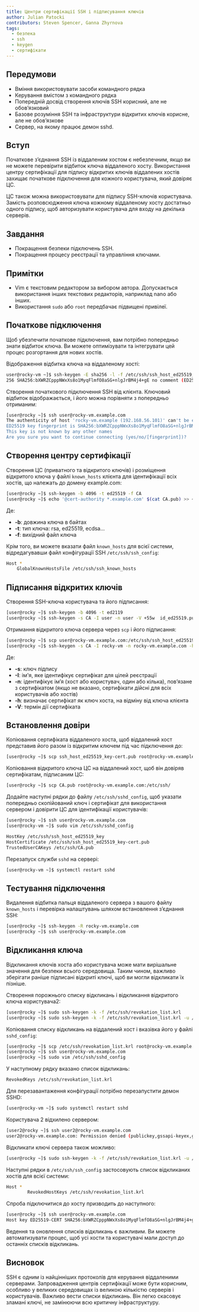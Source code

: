 ```yaml
---
title: Центри сертифікації SSH і підписування ключів
author: Julian Patocki
contributors: Steven Spencer, Ganna Zhyrnova
tags:
  - безпека
  - ssh
  - keygen
  - сертифікати
---
```


## Передумови

- Вміння використовувати засоби командного рядка
- Керування вмістом з командного рядка
- Попередній досвід створення ключів SSH корисний, але не обов’язковий
- Базове розуміння SSH та інфраструктури відкритих ключів корисне, але не обов’язкове
- Сервер, на якому працює демон sshd.

## Вступ

Початкове з’єднання SSH із віддаленим хостом є небезпечним, якщо ви не можете перевірити відбиток ключа віддаленого хосту. Використання центру сертифікації для підпису відкритих ключів віддалених хостів захищає початкове підключення для кожного користувача, який довіряє ЦС.

ЦС також можна використовувати для підпису SSH-ключів користувача. Замість розповсюдження ключа кожному віддаленому хосту достатньо одного підпису, щоб авторизувати користувача для входу на декілька серверів.

## Завдання

- Покращення безпеки підключень SSH.
- Покращення процесу реєстрації та управління ключами.

## Примітки

- Vim є текстовим редактором за вибором автора. Допускається використання інших текстових редакторів, наприклад nano або інших.
- Використання `sudo` або `root` передбачає підвищені привілеї.

## Початкове підключення

Щоб убезпечити початкове підключення, вам потрібно попередньо знати відбиток ключа. Ви можете оптимізувати та інтегрувати цей процес розгортання для нових хостів.

Відображення відбитка ключа на віддаленому хості:

```bash
user@rocky-vm ~]$ ssh-keygen -E sha256 -l -f /etc/ssh/ssh_host_ed25519_key.pub 
256 SHA256:bXWRZCpppNWxXs8o1MyqFlmfO8aSG+nlgJrBM4j4+gE no comment (ED25519)
```

Створення початкового підключення SSH від клієнта. Ключовий відбиток відображається, і його можна порівняти з попередньо отриманим:

```bash
[user@rocky ~]$ ssh user@rocky-vm.example.com
The authenticity of host 'rocky-vm.example (192.168.56.101)' can't be established.
ED25519 key fingerprint is SHA256:bXWRZCpppNWxXs8o1MyqFlmfO8aSG+nlgJrBM4j4+gE.
This key is not known by any other names
Are you sure you want to continue connecting (yes/no/[fingerprint])?
```

## Створення центру сертифікації

Створення ЦС (приватного та відкритого ключів) і розміщення відкритого ключа у файлі `known_hosts` клієнта для ідентифікації всіх хостів, що належать до домену example.com:

```bash
[user@rocky ~]$ ssh-keygen -b 4096 -t ed25519 -f CA
[user@rocky ~]$ echo '@cert-authority *.example.com' $(cat CA.pub) >> ~/.ssh/known_hosts
```

Де:

- **-b**: довжина ключа в байтах
- **-t**: тип ключа: rsa, ed25519, ecdsa...
- **-f**: вихідний файл ключа

Крім того, ви можете вказати файл `known_hosts` для всієї системи, відредагувавши файл конфігурації SSH `/etc/ssh/ssh_config`:

```bash
Host *
    GlobalKnownHostsFile /etc/ssh/ssh_known_hosts
```

## Підписання відкритих ключів

Створення SSH-ключа користувача та його підписання:

```bash
[user@rocky ~]$ ssh-keygen -b 4096 -t ed2119
[user@rocky ~]$ ssh-keygen -s CA -I user -n user -V +55w  id_ed25519.pub
```

Отримання відкритого ключа сервера через `scp` і його підписання:

```bash
[user@rocky ~]$ scp user@rocky-vm.example.com:/etc/ssh/ssh_host_ed25519_key.pub .
[user@rocky ~]$ ssh-keygen -s CA -I rocky-vm -n rocky-vm.example.com -h -V +55w ssh_host_ed25519_key.pub
```

Де:

- **-s**: ключ підпису
- **-I**: ім'я, яке ідентифікує сертифікат для цілей реєстрації
- **-n**: ідентифікує ім’я (хост або користувач, один або кілька), пов’язане з сертифікатом (якщо не вказано, сертифікати дійсні для всіх користувачів або хостів)
- **-h**: визначає сертифікат як ключ хоста, на відміну від ключа клієнта
- **-V**: термін дії сертифіката

## Встановлення довіри

Копіювання сертифіката віддаленого хоста, щоб віддалений хост представив його разом із відкритим ключем під час підключення до:

```bash
[user@rocky ~]$ scp ssh_host_ed25519_key-cert.pub root@rocky-vm.example.com:/etc/ssh/
```

Копіювання відкритого ключа ЦС на віддалений хост, щоб він довіряв сертифікатам, підписаним ЦС:

```bash
[user@rocky ~]$ scp CA.pub root@rocky-vm.example.com:/etc/ssh/
```

Додайте наступні рядки до файлу `/etc/ssh/sshd_config`, щоб указати попередньо скопійований ключ і сертифікат для використання сервером і довірити ЦС для ідентифікації користувачів:

```bash
[user@rocky ~]$ ssh user@rocky-vm.example.com
[user@rocky-vm ~]$ sudo vim /etc/ssh/sshd_config
```

```bash
HostKey /etc/ssh/ssh_host_ed25519_key
HostCertificate /etc/ssh/ssh_host_ed25519_key-cert.pub
TrustedUserCAKeys /etc/ssh/CA.pub
```

Перезапуск служби `sshd` на сервері:

```bash
[user@rocky-vm ~]$ systemctl restart sshd
```

## Тестування підключення

Видалення відбитка пальця віддаленого сервера з вашого файлу `known_hosts` і перевірка налаштувань шляхом встановлення з’єднання SSH:

```bash
[user@rocky ~]$ ssh-keygen -R rocky-vm.example.com
[user@rocky ~]$ ssh user@rocky-vm.example.com
```

## Відкликання ключа

Відкликання ключів хоста або користувача може мати вирішальне значення для безпеки всього середовища. Таким чином, важливо зберігати раніше підписані відкриті ключі, щоб ви могли відкликати їх пізніше.

Створення порожнього списку відкликань і відкликання відкритого ключа користувача2:

```bash
[user@rocky ~]$ sudo ssh-keygen -k -f /etc/ssh/revokation_list.krl
[user@rocky ~]$ sudo ssh-keygen -k -f /etc/ssh/revokation_list.krl -u /path/to/user2_id_ed25519.pub
```

Копіювання списку відкликань на віддалений хост і вказівка ​​його у файлі `sshd_config`:

```bash
[user@rocky ~]$ scp /etc/ssh/revokation_list.krl root@rocky-vm.example.com:/etc/ssh/
[user@rocky ~]$ ssh user@rocky-vm.example.com
[user@rocky ~]$ sudo vim /etc/ssh/sshd_config
```

У наступному рядку вказано список відкликань:

```bash
RevokedKeys /etc/ssh/revokation_list.krl
```

Для перезавантаження конфігурації потрібно перезапустити демон SSHD:

```bash
[user@rocky-vm ~]$ sudo systemctl restart sshd
```

Користувача 2 відхилено сервером:

```bash
[user2@rocky ~]$ ssh user2@rocky-vm.example.com
user2@rocky-vm.example.com: Permission denied (publickey,gssapi-keyex,gssapi-with-mic).
```

Відкликати ключі сервера також можливо:

```bash
[user@rocky ~]$ sudo ssh-keygen -k -f /etc/ssh/revokation_list.krl -u /path/to/ssh_host_ed25519_key.pub
```

Наступні рядки в `/etc/ssh/ssh_config` застосовують список відкликаних хостів для всієї системи:

```bash
Host *
        RevokedHostKeys /etc/ssh/revokation_list.krl
```

Спроба підключитися до хосту призводить до наступного:

```bash
[user@rocky ~]$ ssh user@rocky-vm.example.com
Host key ED25519-CERT SHA256:bXWRZCpppNWxXs8o1MyqFlmfO8aSG+nlgJrBM4j4+gE revoked by file /etc/ssh/revokation_list.krl
```

Ведення та оновлення списків відкликань є важливим. Ви можете автоматизувати процес, щоб усі хости та користувачі мали доступ до останніх списків відкликань.

## Висновок

SSH є одним із найцінніших протоколів для керування віддаленими серверами. Запровадження центрів сертифікації може бути корисним, особливо у великих середовищах із великою кількістю серверів і користувачів.
Важливо вести списки відкликань. Він легко скасовує зламані ключі, не замінюючи всю критичну інфраструктуру.
